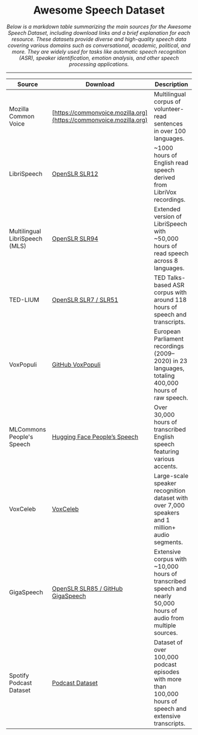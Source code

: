 <div align="center">

# Awesome Speech Dataset

*Below is a markdown table summarizing the main sources for the Awesome Speech Dataset, including download links and a
brief explanation for each resource. These datasets provide diverse and high-quality speech data covering various
domains such as conversational, academic, political, and more. They are widely used for tasks like automatic speech
recognition (ASR), speaker identification, emotion analysis, and other speech processing applications.*

---

| Source                         | Download                                                                                 | Description                                                                                                       |
|--------------------------------|------------------------------------------------------------------------------------------|-------------------------------------------------------------------------------------------------------------------|
| Mozilla Common Voice           | [https://commonvoice.mozilla.org](https://commonvoice.mozilla.org)                       | Multilingual corpus of volunteer-read sentences in over 100 languages.                                            |
| LibriSpeech                    | [OpenSLR SLR12](http://www.openslr.org/12)                                               | ~1000 hours of English read speech derived from LibriVox recordings.                                              |
| Multilingual LibriSpeech (MLS) | [OpenSLR SLR94](http://www.openslr.org/94)                                               | Extended version of LibriSpeech with ~50,000 hours of read speech across 8 languages.                             |
| TED-LIUM                       | [OpenSLR SLR7 / SLR51](http://www.openslr.org/7)                                         | TED Talks-based ASR corpus with around 118 hours of speech and transcripts.                                       |
| VoxPopuli                      | [GitHub VoxPopuli](https://github.com/facebookresearch/voxpopuli)                        | European Parliament recordings (2009–2020) in 23 languages, totaling 400,000 hours of raw speech.                 |
| MLCommons People's Speech      | [Hugging Face People’s Speech](https://huggingface.co/datasets/MLCommons/peoples_speech) | Over 30,000 hours of transcribed English speech featuring various accents.                                        |
| VoxCeleb                       | [VoxCeleb](http://www.robots.ox.ac.uk/~vgg/data/voxceleb/)                               | Large-scale speaker recognition dataset with over 7,000 speakers and 1 million+ audio segments.                   |
| GigaSpeech                     | [OpenSLR SLR85 / GitHub GigaSpeech](http://www.openslr.org/85)                           | Extensive corpus with ~10,000 hours of transcribed speech and nearly 50,000 hours of audio from multiple sources. |
| Spotify Podcast Dataset        | [Podcast Dataset](https://podcastsdataset.github.io/)                                    | Dataset of over 100,000 podcast episodes with more than 100,000 hours of speech and extensive transcripts.        |

</div>


